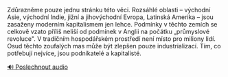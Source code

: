 
Zdůrazněme pouze jednu stránku této věci. Rozsáhlé oblasti – východní Asie, východní Indie, jižní a jihovýchodní Evropa, Latinská Amerika – jsou zasaženy moderním kapitalismem jen lehce. Podmínky v těchto zemích se celkově vzato příliš neliší od podmínek v Anglii na počátku „průmyslové revoluce". V tradičním hospodářském prostředí není místo pro miliony lidí. Osud těchto zoufalých mas může být zlepšen pouze industrializací. Tím, co potřebují nejvíce, jsou podnikatelé a kapitalisté.

[🔊 Poslechnout audio](/data/7-paragraphs/audio/chapter_113/para_010-Zdraznme-pouze-jednu-strnku-tto-vci-Rozshl.mp3)
